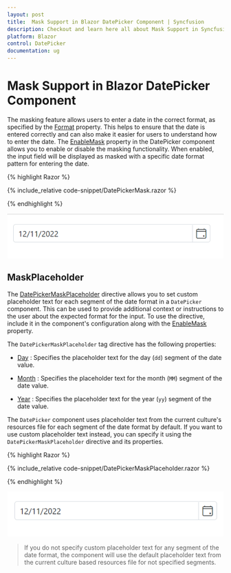 ```yaml
---
layout: post
title:  Mask Support in Blazor DatePicker Component | Syncfusion
description: Checkout and learn here all about Mask Support in Syncfusion Blazor DatePicker component and much more.
platform: Blazor
control: DatePicker
documentation: ug
---
```


# Mask Support in Blazor DatePicker Component

The masking feature allows users to enter a date in the correct format, as specified by the [Format](https://help.syncfusion.com/cr/blazor/Syncfusion.Blazor.Calendars.SfDatePicker-1.html#Syncfusion_Blazor_Calendars_SfDatePicker_1_Format) property. This helps to ensure that the date is entered correctly and can also make it easier for users to understand how to enter the date. The [EnableMask]() property in the DatePicker component allows you to enable or disable the masking functionality. When enabled, the input field will be displayed as masked with a specific date format pattern for entering the date.

{% highlight Razor %}

{% include_relative code-snippet/DatePickerMask.razor %}

{% endhighlight %}



![Blazor DatePicker with EnableMask](./images/DatePickerMask.gif)

## MaskPlaceholder

The [DatePickerMaskPlaceholder]() directive allows you to set custom placeholder text for each segment of the date format in a `DatePicker` component. This can be used to provide additional context or instructions to the user about the expected format for the input. To use the directive, include it in the component's configuration along with the [EnableMask]() property.

The `DatePickerMaskPlaceholder` tag directive has the following properties:

* [Day]() : Specifies the placeholder text for the day (`dd`) segment of the date value.

* [Month]() : Specifies the placeholder text for the month (`MM`) segment of the date value.

* [Year]() : Specifies the placeholder text for the year (`yy`) segment of the date value.

The `DatePicker` component uses placeholder text from the current culture's resources file for each segment of the date format by default. If you want to use custom placeholder text instead, you can specify it using the `DatePickerMaskPlaceholder` directive and its properties. 

{% highlight Razor %}

{% include_relative code-snippet/DatePickerMaskPlaceholder.razor %}

{% endhighlight %}

![Blazor DatePicker Mask Support with MaskPlaceholder](./images/DatePickerMaskPlaceholder.gif)

> If you do not specify custom placeholder text for any segment of the date format, the component will use the default placeholder text from the current culture based resources file for not specified segments.
